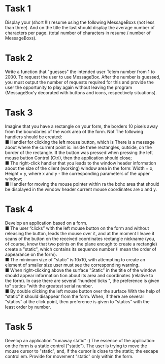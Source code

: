 <h1> Task 1 </h1>
Display your (short !!!) resume using the following
MessageBoxs (not less than three). And on the title
the last should display the average number of characters per page.
(total number of characters in resume / number of MessageBoxs).
<h1> Task 2 </h1>
Write a function that "guesses" the intended user
Telem number from 1 to 2000. To request the user to use
MessageBox. After the number is guessed, you must output
the number of requests required for this and provide
the user the opportunity to play again without leaving the program
(MessageBox'y decorated with buttons and icons, respectively
situations).
<h1> Task 3 </h1>
Imagine that you have a rectangle on your form, the borders
10 pixels away from the boundaries of the work area of ​​the form. Not
The following handlers should be created: <br>
■ Handler for clicking the left mouse button, which is
There is a message about where the current point is: inside
three rectangles, outside, on the border of the rectangle.
If the button was pressed when pressing the left mouse button
Control (Ctrl), then the application should close; <br>
■ The right-click handler that you
leads to the window header information about the size of the client
(working) window area in the form: Width = x, Height = y, where
x and y - the corresponding parameters of the upper window; <br>
■ Handler for moving the mouse pointer within ra
the boho area that should be displayed in the window header
current mouse coordinates are x and y.
<h1> Task 4 </h1>
Develop an application based on a form. <br>
■ The user “clicks” with the left mouse button on the form and
without releasing the button, leads the mouse over it, and at the moment I leave it
scans of the button on the received coordinates rectangle
nickname (you, of course, know that two points on the plane
enough to create a rectangle)
create a "static", which contains its sequence number
(I mean the order of appearance on the form). <br>
■ The minimum size of "static" is 10x10, with
attempting to create an element of smaller size user
must see the corresponding warning. <br>
■ When right-clicking above the surface
"Static" in the title of the window should appear information
tion about its area and coordinates (relative to the form).
In case there are several “hundred
ticks ", the preference is given to" statics "with the greatest
serial number. <br>
■ By double clicking the left mouse button over the surface
With the help of “static” it should disappear from the form. When,
if there are several “statics” at the click point, then
preference is given to “statics” with the least order
by number.
<h1> Task 5 </h1>
Develop an application “runaway static” :) The essence of the application:
on the form is a static control ("static").
The user is trying to move the mouse cursor to "static", and, if
the cursor is close to the static; the escape control
em. Provide for movement "static" only within the form.
